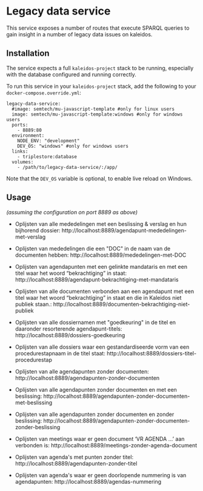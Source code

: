 # Legacy data service

This service exposes a number of routes that execute SPARQL queries to gain insight in a number of legacy data issues on kaleidos.

## Installation

The service expects a full `kaleidos-project` stack to be running, especially with the database configured and running correctly.

To run this service in your `kaleidos-project` stack, add the following to your `docker-compose.override.yml`:

```
legacy-data-service:
  #image: semtech/mu-javascript-template #only for linux users
  image: semtech/mu-javascript-template:windows #only for windows users
  ports:
    - 8889:80
  environment:
    NODE_ENV: "development"
    DEV_OS: "windows" #only for windows users
  links:
    - triplestore:database
  volumes:
    - /path/to/legacy-data-service/:/app/
```

Note that the `DEV_OS` variable is optional, to enable live reload on Windows.


## Usage
*(assuming the configuration on port 8889 as above)*

- Oplijsten van alle mededelingen met een beslissing & verslag en hun bijhorend dossier: http://localhost:8889/agendapunt-mededelingen-met-verslag

- Oplijsten van mededelingen die een "DOC" in de naam van de documenten hebben: http://localhost:8889/mededelingen-met-DOC

- Oplijsten van agendapunten met een gelinkte mandataris en met een titel waar het woord “bekrachtiging” in staat: http://localhost:8889/agendapunt-bekrachtiging-met-mandataris

- Oplijsten van alle documenten verbonden aan een agendapunt met een titel waar het woord “bekrachtiging” in staat en die in Kaleidos niet publiek staan.: http://localhost:8889/documenten-bekrachtiging-niet-publiek

- Oplijsten van alle dossiernamen met "goedkeuring" in de titel en daaronder resorterende agendapunt-titels: http://localhost:8889/dossiers-goedkeuring

- Oplijsten van alle dossiers waar een gestandardiseerde vorm van een procedurestapnaam in de titel staat: http://localhost:8889/dossiers-titel-procedurestap

- Oplijsten van alle agendapunten zonder documenten: http://localhost:8889/agendapunten-zonder-documenten

- Oplijsten van alle agendapunten zonder documenten en met een beslissing: http://localhost:8889/agendapunten-zonder-documenten-met-beslissing

- Oplijsten van alle agendapunten zonder documenten en zonder beslissing: http://localhost:8889/agendapunten-zonder-documenten-zonder-beslissing

- Oplijsten van meetings waar er geen document ‘VR AGENDA …’ aan verbonden is: http://localhost:8889/meetings-zonder-agenda-document

- Oplijsten van agenda's met punten zonder titel: http://localhost:8889/agendapunten-zonder-titel

- Oplijsten van agenda's waar er geen doorlopende nummering is van agendapunten: http://localhost:8889/agendas-nummering
